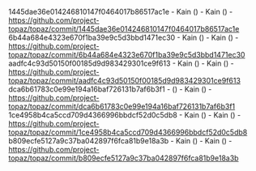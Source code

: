 1445dae36e014246810147f0464017b86517ac1e - Kain () - Kain () - https://github.com/project-topaz/topaz/commit/1445dae36e014246810147f0464017b86517ac1e
6b44a684e4323e670f1ba39e9c5d3bbd1471ec30 - Kain () - Kain () - https://github.com/project-topaz/topaz/commit/6b44a684e4323e670f1ba39e9c5d3bbd1471ec30
aadfc4c93d50150f00185d9d983429301ce9f613 - Kain () - Kain () - https://github.com/project-topaz/topaz/commit/aadfc4c93d50150f00185d9d983429301ce9f613
dca6b61783c0e99e194a16baf726131b7af6b3f1 -  () - Kain () - https://github.com/project-topaz/topaz/commit/dca6b61783c0e99e194a16baf726131b7af6b3f1
1ce4958b4ca5ccd709d4366996bbdcf52d0c5db8 - Kain () - Kain () - https://github.com/project-topaz/topaz/commit/1ce4958b4ca5ccd709d4366996bbdcf52d0c5db8
b809ecfe5127a9c37ba042897f6fca81b9e18a3b - Kain () - Kain () - https://github.com/project-topaz/topaz/commit/b809ecfe5127a9c37ba042897f6fca81b9e18a3b
